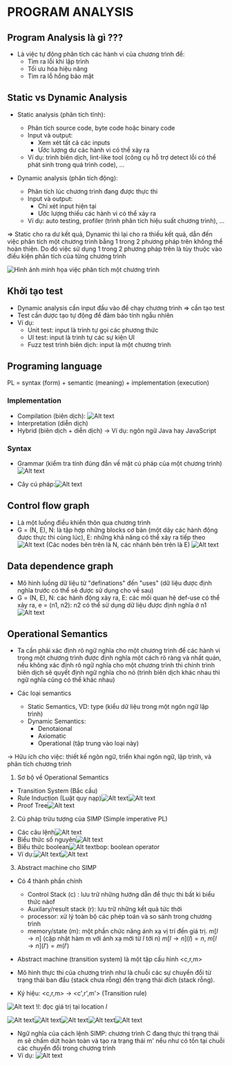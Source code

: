 # PROGRAM ANALYSIS

## Program Analysis là gì ???

- Là việc tự động phân tích các hành vi của chương trình để:
  - Tìm ra lỗi khi lập trình
  - Tối ưu hóa hiệu năng
  - Tìm ra lỗ hổng bảo mật

## Static vs Dynamic Analysis

- Static analysis (phân tích tĩnh):

  - Phân tích source code, byte code hoặc binary code
  - Input và output:
    - Xem xét tất cả các inputs
    - Ước lượng dư các hành vi có thể xảy ra
  - Ví dụ: trình biên dịch, lint-like tool (công cụ hỗ trợ detect lỗi có thể phát sinh trong quá trình code), ...

- Dynamic analysis (phân tích động):

  - Phân tích lúc chương trình đang được thực thi
  - Input và output:
    - Chỉ xét input hiện tại
    - Ước lượng thiếu các hành vi có thể xảy ra
  - Ví dụ: auto testing, profiler (trình phân tích hiệu suất chương trình), ...

=> Static cho ra dư kết quả, Dynamic thì lại cho ra thiếu kết quả, dẫn đến việc phân tích một chương trình bằng 1 trong 2 phương pháp trên không thể hoàn thiện. Do đó việc sử dụng 1 trong 2 phương pháp trên là tùy thuộc vào điều kiện phân tích của từng chương trình

![Hình ảnh minh họa việc phân tích một chương trình](image.png)

## Khởi tạo test

- Dynamic analysis cần input đầu vào để chạy chương trình => cần tạo test
- Test cần được tạo tự động để đảm bảo tính ngẫu nhiên
- Ví dụ:
  - Unit test: input là trình tự gọi các phương thức
  - UI test: input là trình tự các sự kiện UI
  - Fuzz test trình biên dịch: input là một chương trình

## Programing language

PL = syntax (form) + semantic (meaning) + implementation (execution)

### Implementation

- Compilation (biên dịch): ![Alt text](image-1.png)
- Interpretation (diễn dịch)
- Hybrid (biên dịch + diễn dịch) -> Ví dụ: ngôn ngữ Java hay JavaScript

### Syntax

- Grammar (kiểm tra tính đúng đắn về mặt cú pháp của một chương trình) ![Alt text](image-2.png)

- Cây cú pháp:![Alt text](image-3.png)

## Control flow graph

- Là một luồng điều khiển thôn qua chương trình
- G = (N, E), N: là tập hợp những blocks cơ bản (một dãy các hành động được thực thi cùng lúc), E: những khả năng có thể xảy ra tiếp theo
  ![Alt text](image-4.png)
  (Các nodes bên trên là N, các nhánh bên trên là E)
  ![Alt text](image-5.png)

## Data dependence graph

- Mô hình luồng dữ liệu từ "definations" đến "uses" (dữ liệu được định nghĩa trước có thể sẽ được sử dụng cho về sau)
- G = (N, E), N: các hành động xảy ra, E: các mối quan hệ def-use có thể xảy ra, e = (n1, n2): n2 có thể sử dụng dữ liệu được định nghĩa ở n1![Alt text](image-6.png)

## Operational Semantics

- Ta cần phải xác định rõ ngữ nghĩa cho một chương trình để các hành vi trong một chương trình được định nghĩa một cách rõ ràng và nhất quán, nếu không xác định rõ ngữ nghĩa cho một chương trình thì chính trình biên dịch sẽ quyết định ngữ nghĩa cho nó (trình biên dịch khác nhau thì ngữ nghĩa cũng có thể khác nhau)

- Các loại semantics
  - Static Semantics, VD: type (kiểu dữ liệu trong một ngôn ngữ lập trình)
  - Dynamic Semantics:
    - Denotaional
    - Axiomatic
    - Operational (tập trung vào loại này)

$\to$ Hữu ích cho việc: thiết kế ngôn ngữ, triển khai ngôn ngữ, lập trình, và phân tích chương trình

1. Sơ bộ về Operational Semantics

- Transition System (Bắc cầu)
- Rule Induction (Luật quy nạp)![Alt text](image-7.png)![Alt text](image-8.png)
- Proof Tree![Alt text](image-9.png)

2. Cú pháp trừu tượng của SIMP (Simple imperative PL)

- Các câu lệnh![Alt text](image-10.png)
- Biểu thức số nguyên![Alt text](image-11.png)
- Biểu thức boolean![Alt text](image-12.png)bop: boolean operator
- Ví dụ:![Alt text](image-13.png)![Alt text](image-14.png)

3. Abstract machine cho SIMP

- Có 4 thành phần chính

  - Control Stack (c) : lưu trữ những hướng dẫn để thực thi bất kì biểu thức nàof
  - Auxilary/result stack (r): lưu trữ những kết quả tức thời
  - processor: xử lý toàn bộ các phép toán và so sánh trong chương trình
  - memory/state (m): một phần chức năng ánh xạ vị trí đến giá trị.
    $m[l \to n]$ (cập nhật hàm m với ánh xạ mới từ $l$ tới n)
    $m[l \to n](l) = n$, $m[l \to n](l') = m(l')$

- Abstract machine (transition system) là một tập cấu hình <c,r,m>

- Mô hình thực thi của chương trình như là chuỗi các sự chuyển đổi từ trạng thái ban đầu (stack chưa rỗng) đến trạng thái đích (stack rỗng).
- Ký hiệu: <c,r,m> $\to$ <c',r',m'> (Transition rule)

![Alt text](image-15.png) !$l$: đọc giá trị tại location $l$

![Alt text](image-16.png)![Alt text](image-17.png)![Alt text](image-18.png)![Alt text](image-19.png)![Alt text](image-20.png)

- Ngữ nghĩa của cách lệnh SIMP: chương trình C đang thực thi trạng thái m sẽ chấm dứt hoàn toàn và tạo ra trạng thái m' nếu như có tồn tại chuỗi các chuyển đổi trong chương trình
- Ví dụ: ![Alt text](image-21.png)
